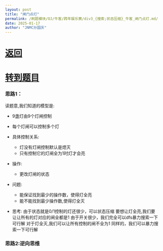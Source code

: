 ```yaml
---
layout: post
title: "闸门点灯"
permalink: /刷题模块/OJ/牛客/跨年娱乐赛/div3_{搜索;状态压缩}_牛客_闸门点灯.md/
date: 2025-01-17
author: "JNMC孙国庆"
---
```


# [返回](https://aliceauto.github.io/%E5%88%B7%E9%A2%98%E6%A8%A1%E5%9D%97/OJ/)
# [转到题目](https://ac.nowcoder.com/acm/contest/98985/E)

### 思路1：
读题意,我们知道的模型是:
- 9盏灯由9个灯闸控制
- 每个灯闸可以控制多个灯
- 具体控制关系:
  - 灯没有灯闸控制默认是熄灭
  - 只有控制它的灯闸全为1时灯才会亮
- 操作:
  - 更改灯闸的状态
- 问题:
  - 能保证找到最少的操作数，使得灯全亮
  - 能不能找到最少操作数,使得灯全灭 

- 思考:
  由于状态就是0/1控制的灯还很少，可以状态压缩
  要想让灯全亮,我们要让让所有的灯对应的闸全都是1
  由于开关很少，我们完全可以dfs暴力搜索一下可行解
  对于灯全灭,我们可以让所有控制的闸不全为1
  同样的，我们可以暴力搜索一下可行解


###  思路2:逆向思维